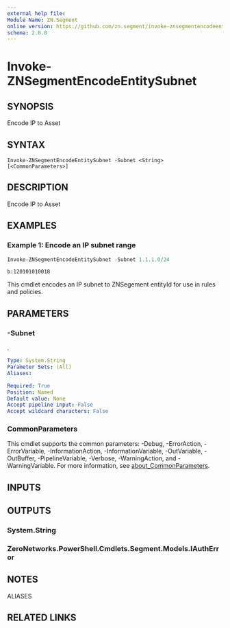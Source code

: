 ```yaml
---
external help file:
Module Name: ZN.Segment
online version: https://github.com/zn.segment/invoke-znsegmentencodeentitysubnet
schema: 2.0.0
---
```


# Invoke-ZNSegmentEncodeEntitySubnet

## SYNOPSIS
Encode IP to Asset

## SYNTAX

```
Invoke-ZNSegmentEncodeEntitySubnet -Subnet <String> [<CommonParameters>]
```

## DESCRIPTION
Encode IP to Asset

## EXAMPLES

### Example 1: Encode an IP subnet range
```powershell
Invoke-ZNSegmentEncodeEntitySubnet -Subnet 1.1.1.0/24 
```

```output
b:120101010018
```

This cmdlet encodes an IP subnet to ZNSegement entityId for use in rules and policies.

## PARAMETERS

### -Subnet
.

```yaml
Type: System.String
Parameter Sets: (All)
Aliases:

Required: True
Position: Named
Default value: None
Accept pipeline input: False
Accept wildcard characters: False
```

### CommonParameters
This cmdlet supports the common parameters: -Debug, -ErrorAction, -ErrorVariable, -InformationAction, -InformationVariable, -OutVariable, -OutBuffer, -PipelineVariable, -Verbose, -WarningAction, and -WarningVariable. For more information, see [about_CommonParameters](http://go.microsoft.com/fwlink/?LinkID=113216).

## INPUTS

## OUTPUTS

### System.String

### ZeroNetworks.PowerShell.Cmdlets.Segment.Models.IAuthError

## NOTES

ALIASES

## RELATED LINKS

